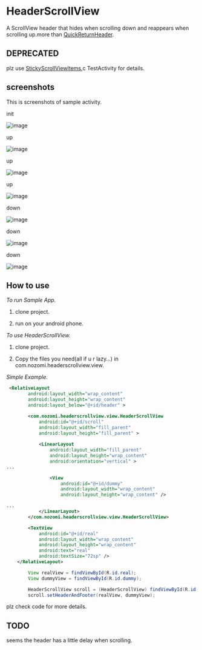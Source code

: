 HeaderScrollView
==================

A ScrollView header that hides when scrolling down and reappears when scrolling up.more than [QuickReturnHeader][1].

DEPRECATED
----------------
plz use [StickyScrollViewItems][3],c TestActivity for details.


screenshots
----------------
This is screenshots of sample activity.

init

![image](https://raw.github.com/xuyangbill/HeaderScrollView/master/screenshots/1.png)

up

![image](https://raw.github.com/xuyangbill/HeaderScrollView/master/screenshots/2.png)

up

![image](https://raw.github.com/xuyangbill/HeaderScrollView/master/screenshots/3.png)

up

![image](https://raw.github.com/xuyangbill/HeaderScrollView/master/screenshots/4.png)

down

![image](https://raw.github.com/xuyangbill/HeaderScrollView/master/screenshots/5.png)

down

![image](https://raw.github.com/xuyangbill/HeaderScrollView/master/screenshots/6.png)

down

![image](https://raw.github.com/xuyangbill/HeaderScrollView/master/screenshots/7.png)


How to use
-------------

*To run Sample App.*

  1. clone project.

  2. run on your android phone.

*To use HeaderScrollView.*

  1. clone project.

  2. Copy the files you need(all if u r lazy…) in com.nozomi.headerscrollview.view.

*Simple Example.*

```xml
 <RelativeLayout
        android:layout_width="wrap_content"
        android:layout_height="wrap_content"
        android:layout_below="@+id/header" >

        <com.nozomi.headerscrollview.view.HeaderScrollView
            android:id="@+id/scroll"
            android:layout_width="fill_parent"
            android:layout_height="fill_parent" >
            
            <LinearLayout
                android:layout_width="fill_parent"
                android:layout_height="wrap_content"
                android:orientation="vertical" >
...

                <View
                    android:id="@+id/dummy"
                    android:layout_width="wrap_content"
                    android:layout_height="wrap_content" />

...
            </LinearLayout>
        </com.nozomi.headerscrollview.view.HeaderScrollView>

        <TextView
            android:id="@+id/real"
            android:layout_width="wrap_content"
            android:layout_height="wrap_content"
            android:text="real"
            android:textSize="72sp" />
    </RelativeLayout>
```

```java
		View realView = findViewById(R.id.real);
		View dummyView = findViewById(R.id.dummy);

		HeaderScrollView scroll = (HeaderScrollView) findViewById(R.id.scroll);
		scroll.setHeaderAndFooter(realView, dummyView);
```
plz check code for more details.

TODO
-------------
seems the header has a little delay when scrolling.

[1]: https://github.com/ManuelPeinado/QuickReturnHeader
[2]: https://github.com/6a209/PullRefreshScrollView
[3]: https://github.com/emilsjolander/StickyScrollViewItems
